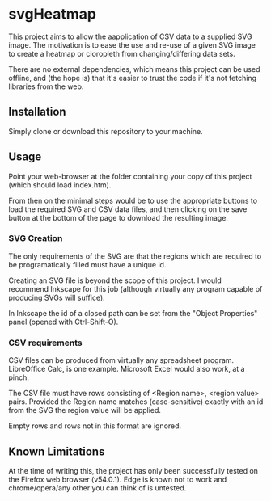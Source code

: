 # svgHeatmap

This project aims to allow the aapplication of CSV data to a supplied
SVG image. The motivation is to ease the use and re-use of a given SVG
image to create a heatmap or cloropleth from changing/differing data
sets.

There are no external dependencies, which means this project can be used
offline, and (the hope is) that it's easier to trust the code if it's
not fetching libraries from the web.

## Installation

Simply clone or download this repository to your machine.

## Usage

Point your web-browser at the folder containing your copy of this
project (which should load index.htm).

From then on the minimal steps would be to use the appropriate buttons
to load the required SVG and CSV data files, and then clicking on the
save button at the bottom of the page to download the resulting image.

### SVG Creation

The only requirements of the SVG are that the regions which are required
to be programatically filled must have a unique id.

Creating an SVG file is beyond the scope of this project. I would
recommend Inkscape for this job (although virtually any program capable
of producing SVGs will suffice).

In Inkscape the id of a closed path can be set from the "Object
Properties" panel (opened with Ctrl-Shift-O).

### CSV requirements

CSV files can be produced from virtually any spreadsheet program.
LibreOffice Calc, is one example. Microsoft Excel would also work, at a
pinch.

The CSV file must have rows consisting of
\<Region name\>, \<region value\>
pairs. Provided the Region name matches (case-sensitive) exactly with an
id from the SVG the region value will be applied.

Empty rows and rows not in this format are ignored.

## Known Limitations

At the time of writing this, the project has only been successfully
tested on the Firefox web browser (v54.0.1). Edge is known not to work
and chrome/opera/any other you can think of is untested.

